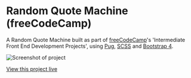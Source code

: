 # Random Quote Machine (freeCodeCamp)
A Random Quote Machine built as part of [freeCodeCamp](https://www.freecodecamp.com)'s 'Intermediate Front End Development Projects', using [Pug](https://github.com/pugjs/pug), [SCSS](https://github.com/sass/libsass) and [Bootstrap 4](https://github.com/twbs/bootstrap).

![Screenshot of project](https://danielbaars.github.io/fcc-quote-machine/screenshot.png)

[View this project live](https://danielbaars.github.io/fcc-quote-machine/)